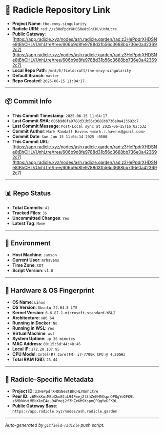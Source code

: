 # 🔗 Radicle Repository Link

- **Project Name**: `the-envy-singularity`
- **Radicle URN**: `rad://z3HePpdrXHDSNe8tBhCHLVUnhLtre`
- **Public Gateway**: [https://app.radicle.xyz/nodes/ash.radicle.garden/rad:z3HePpdrXHDSNe8tBhCHLVUnhLtre/tree/606b9d8fe9788d31b56c3688bb736e0a423692c7](https://app.radicle.xyz/nodes/ash.radicle.garden/rad:z3HePpdrXHDSNe8tBhCHLVUnhLtre/tree/606b9d8fe9788d31b56c3688bb736e0a423692c7)
- **Local Repo Path**: `/mnt/h/fieldcraft/the-envy-singularity`
- **Default Branch**: `master`
- **Repo Created**: `2025-06-15 11:04:17`

---

## 📦 Commit Info

- **This Commit Timestamp**: `2025-06-15 11:04:17`
- **Last Commit SHA**: `606b9d8fe9788d31b56c3688bb736e0a423692c7`
- **Last Commit Message**: `Post-Local sync at 2025-06-15T16:02:53Z`
- **Commit Author**: `Mark Randall Havens <mark.r.havens@gmail.com>`
- **Commit Date**: `Sun Jun 15 11:04:14 2025 -0500`
- **This Commit URL**: [https://app.radicle.xyz/nodes/ash.radicle.garden/rad:z3HePpdrXHDSNe8tBhCHLVUnhLtre/tree/606b9d8fe9788d31b56c3688bb736e0a423692c7](https://app.radicle.xyz/nodes/ash.radicle.garden/rad:z3HePpdrXHDSNe8tBhCHLVUnhLtre/tree/606b9d8fe9788d31b56c3688bb736e0a423692c7)

---

## 📊 Repo Status

- **Total Commits**: `41`
- **Tracked Files**: `36`
- **Uncommitted Changes**: `Yes`
- **Latest Tag**: `None`

---

## 🧭 Environment

- **Host Machine**: `samson`
- **Current User**: `mrhavens`
- **Time Zone**: `CDT`
- **Script Version**: `v1.0`

---

## 🧬 Hardware & OS Fingerprint

- **OS Name**: `Linux`
- **OS Version**: `Ubuntu 22.04.5 LTS`
- **Kernel Version**: `6.6.87.1-microsoft-standard-WSL2`
- **Architecture**: `x86_64`
- **Running in Docker**: `No`
- **Running in WSL**: `Yes`
- **Virtual Machine**: `wsl`
- **System Uptime**: `up 36 minutes`
- **MAC Address**: `00:15:5d:44:48:46`
- **Local IP**: `172.28.107.95`
- **CPU Model**: `Intel(R) Core(TM) i7-7700K CPU @ 4.20GHz`
- **Total RAM (GB)**: `23.44`

---

## 🌱 Radicle-Specific Metadata

- **Project ID**: `z3HePpdrXHDSNe8tBhCHLVUnhLtre`
- **Peer ID**: `z6MkkKwiMBbXkoE4aL94Pmej2f3hZeKM9XspnQPQgYeDFK9L
z6MkkKwiMBbXkoE4aL94Pmej2f3hZeKM9XspnQPQgYeDFK9L`
- **Public Gateway Base**: `https://app.radicle.xyz/nodes/ash.radicle.garden`

---

_Auto-generated by `gitfield-radicle` push script._
